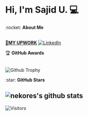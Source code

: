 # Hi, I'm Sajid U. 💻

<summary>:rocket: <b>About Me</b></summary><br/>

<!-- [![Upwork](https://live.staticflickr.com/65535/5117650762_336e322860_o.png)](https://upwork.com/fl/nekores) -->
[🥳<b>MY UPWORK</b>](https://upwork.com/fl/nekores)
[![LinkedIn](https://img.shields.io/badge/linkedin-%230077B5.svg?&style=for-the-badge&logo=linkedin&logoColor=white)](https://linkedin.com/in/nekores)


<summary>&#127942 <b>GitHub Awards</b></summary><br/>

![Github Trophy](https://github-profile-trophy.vercel.app/?username=nekores)




<summary>:star: <b>GitHub Stars</b></summary>

![nekores's github stats](https://github-readme-stats.vercel.app/api?username=nekores&show_icons=true&title_color=fff&icon_color=79ff97&text_color=9f9f9f&bg_color=151515)
---

![Visitors](https://visitor-badge.laobi.icu/badge?page_id=nekores)
